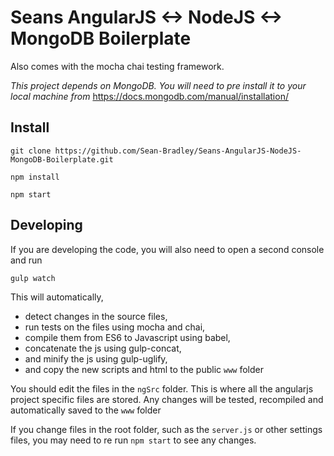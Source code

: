 # Seans AngularJS <-> NodeJS <-> MongoDB Boilerplate

Also comes with the mocha chai testing framework.

*This project depends on MongoDB. You will need to pre install it to your local machine from* https://docs.mongodb.com/manual/installation/

## Install

`git clone https://github.com/Sean-Bradley/Seans-AngularJS-NodeJS-MongoDB-Boilerplate.git`

`npm install`

`npm start`

## Developing

If you are developing the code,
you will also need to open a second console and run 

`gulp watch`

This will automatically,
- detect changes in the source files, 
- run tests on the files using mocha and chai,
- compile them from ES6 to Javascript using babel, 
- concatenate the js using gulp-concat,
- and minify the js using gulp-uglify,
- and copy the new scripts and html to the public `www` folder

You should edit the files in the `ngSrc` folder.
This is where all the angularjs project specific files are stored.
Any changes will be tested, recompiled and automatically saved to the `www` folder

If you change files in the root folder, such as the `server.js` or other settings files, you may need to re run `npm start` to see any changes.






